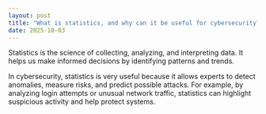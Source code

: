 ```yaml
---
layout: post
title: "What is statistics, and why can it be useful for cybersecurity?"
date: 2025-10-03
---
```


Statistics is the science of collecting, analyzing, and interpreting data. 
It helps us make informed decisions by identifying patterns and trends.

In cybersecurity, statistics is very useful because it allows experts 
to detect anomalies, measure risks, and predict possible attacks. 
For example, by analyzing login attempts or unusual network traffic, 
statistics can highlight suspicious activity and help protect systems.
